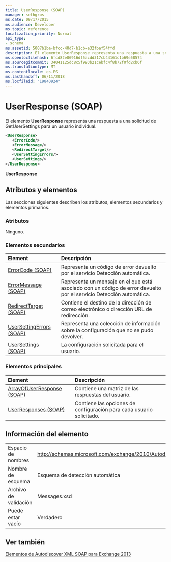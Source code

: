 ```yaml
---
title: UserResponse (SOAP)
manager: sethgros
ms.date: 09/17/2015
ms.audience: Developer
ms.topic: reference
localization_priority: Normal
api_type:
- schema
ms.assetid: 5007b1ba-bfcc-40d7-b1cb-e32fbaf54ffd
description: El elemento UserResponse representa una respuesta a una solicitud de GetUserSettings para un usuario individual.
ms.openlocfilehash: 6fcd82e06916df5acdd317cb44161c1b69e58574
ms.sourcegitcommit: 34041125dc8c5f993b21cebfc4f8b72f0fd2cb6f
ms.translationtype: MT
ms.contentlocale: es-ES
ms.lasthandoff: 06/11/2018
ms.locfileid: "19840924"
---
```

# <a name="userresponse-soap"></a>UserResponse (SOAP)

El elemento **UserResponse** representa una respuesta a una solicitud de GetUserSettings para un usuario individual. 
  
```XML
<UserResponse>
   <ErrorCode/>
   <ErrorMessage/>
   <RedirectTarget/>
   <UserSettingErrors/>
   <UserSettings/>
</UserResponse>
```

 **UserResponse**
## <a name="attributes-and-elements"></a>Atributos y elementos

Las secciones siguientes describen los atributos, elementos secundarios y elementos primarios.
  
### <a name="attributes"></a>Atributos

Ninguno.
  
### <a name="child-elements"></a>Elementos secundarios

|**Element**|**Descripción**|
|:-----|:-----|
|[ErrorCode (SOAP)](errorcode-soap.md) <br/> |Representa un código de error devuelto por el servicio Detección automática.  <br/> |
|[ErrorMessage (SOAP)](errormessage-soap.md) <br/> |Representa un mensaje en el que está asociado con un código de error devuelto por el servicio Detección automática.  <br/> |
|[RedirectTarget (SOAP)](redirecttarget-soap.md) <br/> |Contiene el destino de la dirección de correo electrónico o dirección URL de redirección.  <br/> |
|[UserSettingErrors (SOAP)](usersettingerrors-soap.md) <br/> |Representa una colección de información sobre la configuración que no se pudo devolver.  <br/> |
|[UserSettings (SOAP)](usersettings-soap.md) <br/> |La configuración solicitada para el usuario.  <br/> |
   
### <a name="parent-elements"></a>Elementos principales

|**Element**|**Descripción**|
|:-----|:-----|
|[ArrayOfUserResponse (SOAP)](arrayofuserresponse-soap.md) <br/> |Contiene una matriz de las respuestas del usuario.  <br/> |
|[UserResponses (SOAP)](userresponses-soap.md) <br/> |Contiene las opciones de configuración para cada usuario solicitado.  <br/> |
   
## <a name="element-information"></a>Información del elemento

|||
|:-----|:-----|
|Espacio de nombres  <br/> |http://schemas.microsoft.com/exchange/2010/Autodiscover  <br/> |
|Nombre de esquema  <br/> |Esquema de detección automática  <br/> |
|Archivo de validación  <br/> |Messages.xsd  <br/> |
|Puede estar vacío  <br/> |Verdadero  <br/> |
   
## <a name="see-also"></a>Ver también



[Elementos de Autodiscover XML SOAP para Exchange 2013](soap-autodiscover-xml-elements-for-exchange-2013.md)

